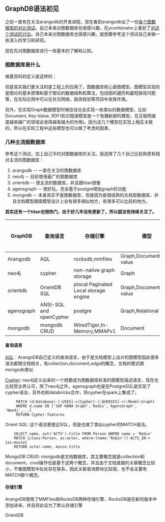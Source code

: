 ## GraphDB语法初见
之前一直有在关注arangodb的开发进程，现在看到arangodb出了一份[各个图数据库的对比测试](https://www.arangodb.com/2018/02/nosql-performance-benchmark-2018-mongodb-postgresql-orientdb-neo4j-arangodb/)。自己本来对图数据库也很感兴趣，在ycombinator上看到了[对这个测试的讨论](https://news.ycombinator.com/item?id=16375503)。自己本来对图数据库也很感兴趣，就想要参考这个测试自己来做一些深入的学习和研究。

现在先对图数据库进行一些基本的了解和认知。

### 图数据库是什么
维基百科的定义是这样的：

但是其实我们更关注的是工程上的应用了。图数据库核心是图模型，图模型实现的是图论的基本原理和基于图论的数据结构和算法，包括图的遍历和最短路径问题等，在实际应用中可以在社交网络，路径规划等项目中发挥作用。

另外，在实现Graph数据模型时候往往也会实现一些类似的数据模型，比如Document, Key-Value, RDF(知识图谱模型是一个有趣新颖的模型，在互联网维度越来越广的领域会发挥越来越大的作用)。因为这几个模型在实现上相互关联的，所以在实际工程中这些模型也可以做了考虑的因素。

### 几种主流图数据库
参考这个测试，加上自己平时对图数据库的关注。我选择了几个自己比较熟悉有相对主流的图数据库：

1. arangodb -- 一直在关注的图数据库
2. neo4j -- 目前使用最广的图数据库
3. orientdb -- 很主流的数据库，并且跟titan很像
4. agensgraph -- 很好玩，完全基于postgre增加graph的功能
5. mongodb -- 本身其实不是图数据库，但是因为是很成熟的文档型数据库，并且文档模型跟图模型设计上会有很多相似地方，有很多可以比较的地方。

**其实还有一个titan也很热门，由于好几年没有更新了，所以就没有持续关注了。**

GraphDB	    |查询语言	    	        |存储引擎	                               |模型			                |开发语言
---	        |---	                    |---	                                   |---	                            |---
Arangodb	|AQL	                    |rocksdb,mmfiles	                       |Graph,Document,Key-value	    |c++
neo4j	    |cypher	            	    |non-native graph storage                  |Graph	                        |java
orientdb	|OrientDB SQL	    	    |plocal Paginated Local storage engine	   |Graph,Document,Key-value	    |java
agensgraph	|ANSI-SQL and openCypher 	|postgre	        	                   |Graph,Relational	            |c
mongodb	    |mongodb CRUD	            |WiredTiger,In-Memory,MMAPv1 	           |Document	                    |c++

#### 查询语言

[AQL](https://www.arangodb.com/wp-content/uploads/2016/05/shell-reference-card.pdf)：ArangoDB自己定义的查询语言，由于是文档模型上设计的图模型因此很多语法都跟文档相关，有collection,document,edge的概念，文档的模式跟mongodb类似

[Cypher](http://www.opencypher.org): neo4j定义出来的一个想要成为图数据库标准的图模型描述语言，现在也比较受业界认可，除了neo4j之外，agensgraph也是在PostgreSQL是实现了cypher语法，另外也和databricks合作，将cypher在spark上集成了。

```
     MATCH (d:Database)-[:USES]->(Cypher)-[:QUERIES]->(:Model:Graph)
     WHERE d.name IN ['SAP HANA Graph','Redis','AgensGraph', 'Neo4j',...]
     RETURN Cypher.features
```

Orient SQL: 这个语法更接近SQL，但是也做了类似cypher的MATCH语法。 

```
    SELECT name, out('ACTS').title FROM Person WHERE name = 'Robin'
    MATCH {class:Person, as:actor, where:(name:'Robin'))-ACTS_IN-> {as:movie}
    RETURN actor.name, movie.title
```

MongoDB CRUD: mongodb是文档数据库，其主要概念就是collection和document，crud操作也是基于这两个概念，并且由于文档直接的关联概念比较小，不像图模型中处处存在联系，因此关联查询那块比较弱，也不会主要有MATCH那个概念。

#### 存储引擎

ArangoDB使用了MMFiles和RocksDB两种存储引擎，RocksDB是在新的版本中添加进来，并且将此设为了默认存储引擎

OrientDB
